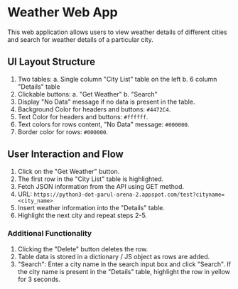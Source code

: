 # Weather Web App

This web application allows users to view weather details of different cities and search for weather details of a particular city.

## UI Layout Structure

1. Two tables:
   a. Single column "City List" table on the left
   b. 6 column "Details" table
2. Clickable buttons:
   a. "Get Weather"
   b. "Search"
3. Display "No Data" message if no data is present in the table.
4. Background Color for headers and buttons: `#4472C4`.
5. Text Color for headers and buttons: `#ffffff`.
6. Text colors for rows content, "No Data" message: `#000000`.
7. Border color for rows: `#000000`.

## User Interaction and Flow

1. Click on the "Get Weather" button.
2. The first row in the "City List" table is highlighted.
3. Fetch JSON information from the API using GET method.
4. URL: `https://python3-dot-parul-arena-2.appspot.com/test?cityname=<city_name>`
5. Insert weather information into the "Details" table.
6. Highlight the next city and repeat steps 2-5.

### Additional Functionality

1. Clicking the "Delete" button deletes the row.
2. Table data is stored in a dictionary / JS object as rows are added.
3. "Search": Enter a city name in the search input box and click "Search". If the city name is present in the "Details" table, highlight the row in yellow for 3 seconds.
